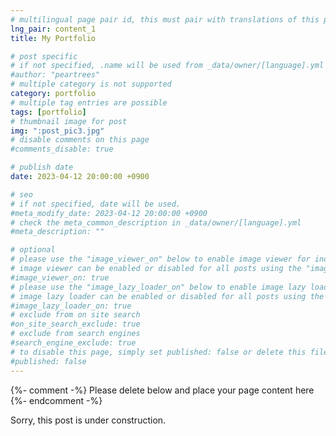 ```yaml
---
# multilingual page pair id, this must pair with translations of this page. (This name must be unique)
lng_pair: content_1
title: My Portfolio

# post specific
# if not specified, .name will be used from _data/owner/[language].yml
#author: "peartrees"
# multiple category is not supported
category: portfolio
# multiple tag entries are possible
tags: [portfolio]
# thumbnail image for post
img: ":post_pic3.jpg"
# disable comments on this page
#comments_disable: true

# publish date
date: 2023-04-12 20:00:00 +0900

# seo
# if not specified, date will be used.
#meta_modify_date: 2023-04-12 20:00:00 +0900
# check the meta_common_description in _data/owner/[language].yml
#meta_description: ""

# optional
# please use the "image_viewer_on" below to enable image viewer for individual pages or posts (_posts/ or [language]/_posts folders).
# image viewer can be enabled or disabled for all posts using the "image_viewer_posts: true" setting in _data/conf/main.yml.
#image_viewer_on: true
# please use the "image_lazy_loader_on" below to enable image lazy loader for individual pages or posts (_posts/ or [language]/_posts folders).
# image lazy loader can be enabled or disabled for all posts using the "image_lazy_loader_posts: true" setting in _data/conf/main.yml.
#image_lazy_loader_on: true
# exclude from on site search
#on_site_search_exclude: true
# exclude from search engines
#search_engine_exclude: true
# to disable this page, simply set published: false or delete this file
#published: false
---
```


{%- comment -%} Please delete below and place your page content here {%- endcomment -%}

Sorry, this post is under construction.
<br />
<br />
<br />